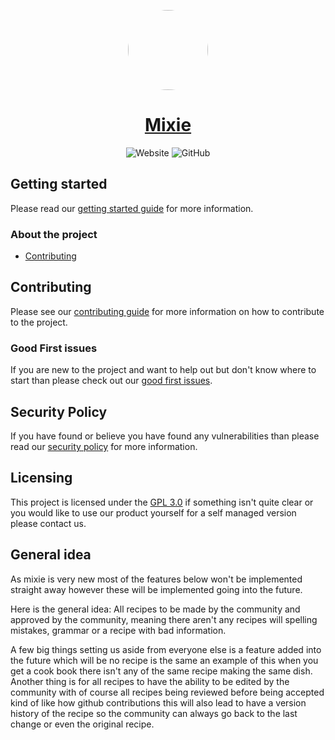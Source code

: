 <p align="center">
  <a href="https://www.mixiecooking.com/">
    <img src="https://www.mixiecooking.com/favicon.ico" style="border-radius: 9999px" height="128">
    <h1 align="center">Mixie</h1>
  </a>
</p>

<p align="center">
    <img alt="Website" src="https://img.shields.io/website?down_color=red&down_message=Offline&label=Website&up_message=Online&url=https%3A%2F%2Fwww.mixiecooking.com">
    <img alt="GitHub" src="https://img.shields.io/github/license/eirfire/mixie?color=blue">
    <!-- <img alt="GitHub Workflow Status (with branch)" src="https://img.shields.io/github/actions/workflow/status/eirfire/mixie/intergrate.yml?branch=master"> -->
</p>

## Getting started

Please read our [getting started guide](./GETTING_STARTED.md) for more information.

### About the project

- [Contributing](./CONTRIBUTING.md)

## Contributing

Please see our [contributing guide](./CONTRIBUTING.md) for more information on how to contribute to the project.

### Good First issues

If you are new to the project and want to help out but don't know where to start than please check out our [good first issues](https://github.com/Eirfire/Mixie/issues?q=is%3Aopen+is%3Aissue+label%3A%22good+first+issue%22).

## Security Policy

If you have found or believe you have found any vulnerabilities than please read our [security policy](./SECURITY.md) for more information.

## Licensing

This project is licensed under the [GPL 3.0](./LICENSE) if something isn't quite clear or you would like to use our product yourself for a self managed version please contact us. 

## General idea

As mixie is very new most of the features below won't be implemented straight away however these will be implemented going into the future.

Here is the general idea: All recipes to be made by the community and approved by the community, meaning there aren't any recipes will spelling mistakes, grammar or a recipe with bad information.

A few big things setting us aside from everyone else is a feature added into the future which will be no recipe is the same an example of this when you get a cook book there isn't any of the same recipe making the same dish. Another thing is for all recipes to have the ability to be edited by the community with of course all recipes being reviewed before being accepted kind of like how github contributions this will also lead to have a version history of the recipe so the community can always go back to the last change or even the original recipe.
